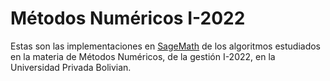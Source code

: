 # Métodos Numéricos I-2022
Estas son las implementaciones en [SageMath](https://www.sagemath.org/) de los algoritmos estudiados en la materia de Métodos Numéricos, de la gestión I-2022, en la Universidad Privada Bolivian.
